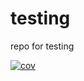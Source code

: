 # testing
repo for testing


[![cov](./.github/workflows/coverage.svg)](https://github.com/Alex286756/testing/actions)


